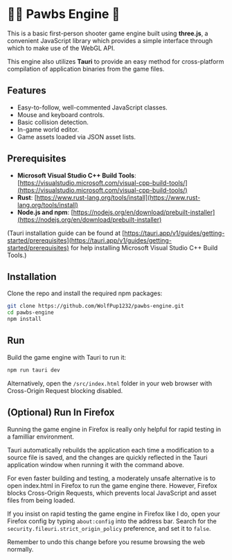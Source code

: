 # 🏳️‍⚧️ Pawbs Engine 🐾

This is a basic first-person shooter game engine built using **three.js**, a convenient JavaScript library which provides a simple interface through which to make use of the WebGL API.

This engine also utilizes **Tauri** to provide an easy method for cross-platform compilation of application binaries from the game files.

## Features

- Easy-to-follow, well-commented JavaScript classes.
- Mouse and keyboard controls.
- Basic collision detection.
- In-game world editor.
- Game assets loaded via JSON asset lists.

## Prerequisites

- **Microsoft Visual Studio C++ Build Tools**: [https://visualstudio.microsoft.com/visual-cpp-build-tools/](https://visualstudio.microsoft.com/visual-cpp-build-tools/)
- **Rust**: [https://www.rust-lang.org/tools/install](https://www.rust-lang.org/tools/install)
- **Node.js and npm**: [https://nodejs.org/en/download/prebuilt-installer](https://nodejs.org/en/download/prebuilt-installer)

(Tauri installation guide can be found at [https://tauri.app/v1/guides/getting-started/prerequisites](https://tauri.app/v1/guides/getting-started/prerequisites) for help installing Microsoft Visual Studio C++ Build Tools.)

## Installation

Clone the repo and install the required npm packages:

```bash
git clone https://github.com/WolfPup1232/pawbs-engine.git
cd pawbs-engine
npm install
```


## Run

Build the game engine with Tauri to run it:

```bash
npm run tauri dev
```

Alternatively, open the `/src/index.html` folder in your web browser with Cross-Origin Request blocking disabled.

## (Optional) Run In Firefox

Running the game engine in Firefox is really only helpful for rapid testing in a familliar environment.

Tauri automatically rebuilds the application each time a modification to a source file is saved, and the changes are quickly reflected in the Tauri application window when running it with the command above.

For even faster building and testing, a moderately unsafe alternative is to open index.html in Firefox to run the game engine there. However, Firefox blocks Cross-Origin Requests, which prevents local JavaScript and asset files from being loaded.

If you insist on rapid testing the game engine in Firefox like I do, open your Firefox config by typing `about:config` into the address bar. Search for the `security.fileuri.strict_origin_policy` preference, and set it to `false`.

Remember to undo this change before you resume browsing the web normally.